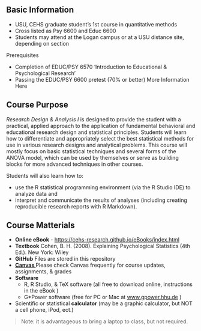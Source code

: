 **Basic Information**
---------------------------------------
* USU, CEHS graduate student’s 1st course in quantitative methods
* Cross listed as Psy 6600 and Educ 6600
* Students may attend at the Logan campus or at a USU distance site, depending on section

Prerequisites
* Completion of EDUC/PSY 6570 ‘Introduction to Educational & Psychological Research’
* Passing the EDUC/PSY 6600 pretest (70% or better) More Information Here


**Course Purpose**
---------------------------------------
*Research Design & Analysis I* is designed to provide the student with a practical, applied approach to the application of fundamental behavioral and educational research design and statistical principles. Students will learn how to differentiate and appropriately select the best statistical methods for use in various research designs and analytical problems. This course will mostly focus on basic statistical techniques and several forms of the ANOVA model, which can be used by themselves or serve as building blocks for more advanced techniques in other courses.

Students will also learn how to:
* use the R statistical programming environment (via the R Studio IDE) to analyze data and
* interpret and communicate the results of analyses (including creating reproducible research reports with R Markdown).


**Course Matterials**
---------------------------------------
* **Online eBook** - https://cehs-research.github.io/eBooks/index.html
* **Textbook** Cohen, B. H. (2008). Explaining Psychological Statistics (4th Ed.). New York: Wiley
* **GitHub** Files are stored in this repository
* **[Canvas ](https://login.usu.edu/cas/login?service=https%3a%2f%2fmy.usu.edu%2f)** Please check Canvas frequently for course updates, assignments, & grades
* **Software**
    + R, R Studio, & TeX software (all free to download online, instructions in the eBook )
    +  G*Power software (free for PC or Mac at www.gpower.hhu.de )
* Scientific or statistical **calculator** (may be a graphic calculator, but NOT a cell phone, iPod, ect.)

> Note: it is advantageous to bring a laptop to class, but not required.
